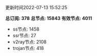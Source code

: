 更新时间2022-07-13 15:52:25

**总订阅: 378**
**总节点: 15843**
**有效节点: 4011**
- ss节点: 1458
- ssr节点: 27
- v2ray节点: 2108
- trojan节点: 418
